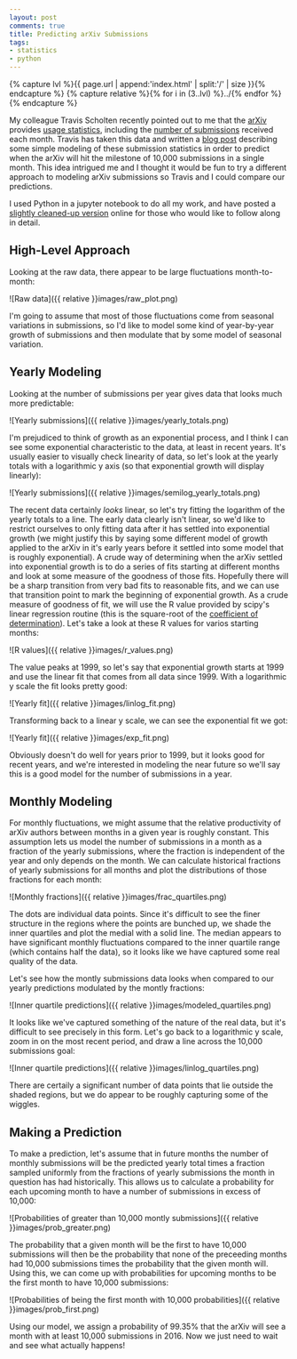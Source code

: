 ```yaml
---
layout: post
comments: true
title: Predicting arXiv Submissions
tags:
- statistics
- python
---
```


{% capture lvl %}{{ page.url | append:'index.html' | split:'/' | size }}{% endcapture %}
{% capture relative %}{% for i in (3..lvl) %}../{% endfor %}{% endcapture %}

My colleague Travis Scholten recently pointed out to me that the [arXiv][arXiv]
provides [usage statistics][usestats], including the [number of
submissions][numsubs] received each month. Travis has taken this data and
written a [blog post][post] describing some simple modeling of these
submission statistics in order to predict when the arXiv will hit the milestone
of 10,000 submissions in a single month. This idea intrigued me and I thought
it would be fun to try a different approach to modeling arXiv submissions so
Travis and I could compare our predictions.

I used Python in a jupyter notebook to do all my work, and have posted a
[slightly cleaned-up version][nbviewer] online for those who would like to
follow along in detail.

High-Level Approach
-------------------

Looking at the raw data, there appear to be large fluctuations month-to-month:

![Raw data]({{ relative }}images/raw_plot.png)

I'm going to assume that most of those fluctuations come from seasonal
variations in submissions, so I'd like to model some kind of year-by-year
growth of submissions and then modulate that by some model of seasonal
variation.

Yearly Modeling
---------------

Looking at the number of submissions per year gives data that looks much more
predictable:

![Yearly submissions]({{ relative }}images/yearly_totals.png)

I'm prejudiced to think of growth as an exponential process, and I think I can
see some exponential characteristic to the data, at least in recent years. It's
usually easier to visually check linearity of data, so let's look at the yearly
totals with a logarithmic y axis (so that exponential growth will display
linearly):

![Yearly submissions]({{ relative }}images/semilog_yearly_totals.png)

The recent data certainly *looks* linear, so let's try fitting the logarithm of
the yearly totals to a line. The early data clearly isn't linear, so we'd like
to restrict ourselves to only fitting data after it has settled into
exponential growth (we might justify this by saying some different model of
growth applied to the arXiv in it's early years before it settled into some
model that is roughly exponential). A crude way of determining when the arXiv
settled into exponential growth is to do a series of fits starting at different
months and look at some measure of the goodness of those fits. Hopefully there
will be a sharp transition from very bad fits to reasonable fits, and we can
use that transition point to mark the beginning of exponential growth. As a
crude measure of goodness of fit, we will use the R value provided by scipy's
linear regression routine (this is the square-root of the
[coefficient of determination][coeffofdeterm]). Let's take a look at these
R values for varios starting months:

![R values]({{ relative }}images/r_values.png)

The value peaks at 1999, so let's say that exponential growth starts at 1999
and use the linear fit that comes from all data since 1999. With a logarithmic
y scale the fit looks pretty good:

![Yearly fit]({{ relative }}images/linlog_fit.png)

Transforming back to a linear y scale, we can see the exponential fit we got:

![Yearly fit]({{ relative }}images/exp_fit.png)

Obviously doesn't do well for years prior to 1999, but it looks good for recent
years, and we're interested in modeling the near future so we'll say this is a
good model for the number of submissions in a year.

Monthly Modeling
----------------

For monthly fluctuations, we might assume that the relative productivity of
arXiv authors between months in a given year is roughly constant. This
assumption lets us model the number of submissions in a month as a fraction of
the yearly submissions, where the fraction is independent of the year and
only depends on the month. We can calculate historical fractions of yearly
submissions for all months and plot the distributions of those fractions for
each month:

![Monthly fractions]({{ relative }}images/frac_quartiles.png)

The dots are individual data points. Since it's difficult to see the finer
structure in the regions where the points are bunched up, we shade the inner
quartiles and plot the medial with a solid line. The median appears to have
significant monthly fluctuations compared to the inner quartile range (which
contains half the data), so it looks like we have captured some real quality of
the data.

Let's see how the montly submissions data looks when compared to our yearly
predictions modulated by the montly fractions:

![Inner quartile predictions]({{ relative }}images/modeled_quartiles.png)

It looks like we've captured something of the nature of the real data, but it's
difficult to see precisely in this form. Let's go back to a logarithmic y
scale, zoom in on the most recent period, and draw a line across the 10,000
submissions goal:

![Inner quartile predictions]({{ relative }}images/linlog_quartiles.png)

There are certaily a significant number of data points that lie outside the
shaded regions, but we do appear to be roughly capturing some of the wiggles.

Making a Prediction
-------------------

To make a prediction, let's assume that in future months the number of monthly
submissions will be the predicted yearly total times a fraction sampled
uniformly from the fractions of yearly submissions the month in question has
had historically. This allows us to calculate a probability for each upcoming
month to have a number of submissions in excess of 10,000:

![Probabilities of greater than 10,000 montly submissions]({{ relative }}images/prob_greater.png)

The probability that a given month will be the first to have 10,000 submissions
will then be the probability that none of the preceeding months had 10,000
submissions times the probability that the given month will. Using this, we can
come up with probabilities for upcoming months to be the first month to have
10,000 submissions:

![Probabilities of being the first month with 10,000 probabilities]({{ relative }}images/prob_first.png)

Using our model, we assign a probability of 99.35% that the arXiv will see a
month with at least 10,000 submissions in 2016. Now we just need to wait and
see what actually happens!

[arxiv]: http://arxiv.org
[usestats]: http://arxiv.org/help/stats
[numsubs]: http://arxiv.org/stats/monthly_submissions
[post]: http://travisscholten.com/2016/08/21/arxiv_submissions.html
[nbviewer]: http://nbviewer.jupyter.org/github/jarthurgross/arxiv-submission-modeling/blob/master/arxiv-modeling.ipynb
[coeffofdeterm]: https://en.wikipedia.org/wiki/Coefficient_of_determination
